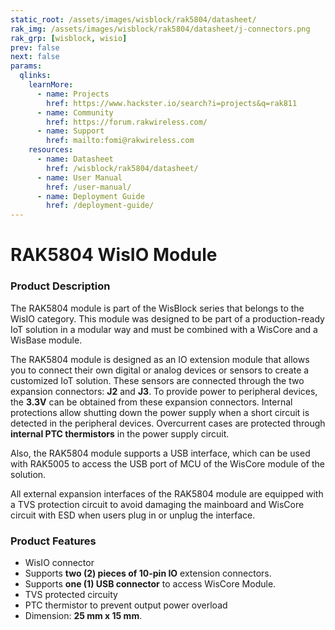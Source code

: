 ```yaml
---
static_root: /assets/images/wisblock/rak5804/datasheet/
rak_img: /assets/images/wisblock/rak5804/datasheet/j-connectors.png
rak_grp: [wisblock, wisio]
prev: false
next: false
params:
  qlinks:
    learnMore:
      - name: Projects 
        href: https://www.hackster.io/search?i=projects&q=rak811
      - name: Community
        href: https://forum.rakwireless.com/
      - name: Support
        href: mailto:fomi@rakwireless.com
    resources:
      - name: Datasheet
        href: /wisblock/rak5804/datasheet/
      - name: User Manual
        href: /user-manual/
      - name: Deployment Guide
        href: /deployment-guide/
---
```


# RAK5804 WisIO Module

### Product Description


The RAK5804 module is part of the WisBlock series that belongs to the WisIO category. This module was designed to be part of a production-ready IoT solution in a modular way and must be combined with a WisCore and a WisBase module. 

The RAK5804 module is designed as an IO extension module that allows you to connect their own digital or analog devices or sensors to create a customized IoT solution. These sensors are connected through the two expansion connectors: **J2** and **J3**. To provide power to peripheral devices, the **3.3V** can be obtained from these expansion connectors. Internal protections allow shutting down the power supply when a short circuit is detected in the peripheral devices. Overcurrent cases are protected through **internal PTC thermistors** in the power supply circuit.  

Also, the RAK5804 module supports a USB interface, which can be used with RAK5005 to access the USB port of MCU of the WisCore module of the solution. 

All external expansion interfaces of the RAK5804 module are equipped with a TVS protection circuit to avoid damaging the mainboard and WisCore circuit with ESD when users plug in or unplug the interface.


<rk-btn
  src="/wisblock/rak5804/datasheet/"
  label="Get Started with RAK5804 WisIO Module"
/>

<rk-quick-links :params="$page.frontmatter.params.qlinks"/>


### Product Features

- WisIO connector
- Supports **two (2) pieces of 10-pin IO** extension connectors.
- Supports **one (1) USB connector** to access WisCore Module.
- TVS protected circuity
- PTC thermistor to prevent output power overload
- Dimension: **25 mm x 15 mm**.


<rk-btn
  src="https://store.rakwireless.com/"
  label="Buy a RAK5804 WisIO Module"
  _blank
/>